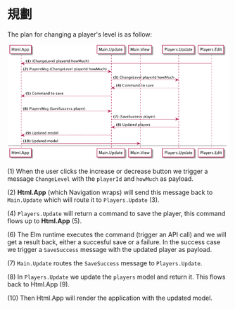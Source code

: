 # 規劃

The plan for changing a player's level is as follow:

![Flow](01-plan.png)

(1) When the user clicks the increase or decrease button we trigger a message `ChangeLevel` with the `playerId` and `howMuch` as payload.

(2) __Html.App__ (which Navigation wraps) will send this message back to `Main.Update` which will route it to `Players.Update` (3).

(4) `Players.Update` will return a command to save the player, this command flows up to __Html.App__ (5).

(6) The Elm runtime executes the command (trigger an API call) and we will get a result back, either a succesful save or a failure. In the success case we trigger a `SaveSuccess` message with the updated player as payload.

(7) `Main.Update` routes the `SaveSuccess` message to `Players.Update`.

(8) In `Players.Update` we update the `players` model and return it. This flows back to Html.App (9).

(10) Then Html.App will render the application with the updated model.
